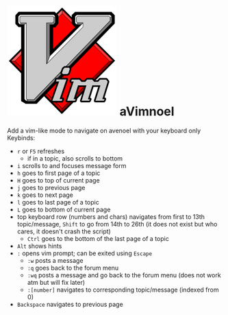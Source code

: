 # ![Logo](avimnoel.png) aVimnoel

Add a vim-like mode to navigate on avenoel with your keyboard only
Keybinds:
- `r` or `F5` refreshes
  - if in a topic, also scrolls to bottom 
- `i` scrolls to and focuses message form
- `h` goes to first page of a topic
- `H` goes to top of current page
- `j` goes to previous page
- `k` goes to next page
- `l` goes to last page of a topic
- `L` goes to bottom of current page
- top keyboard row (numbers and chars) navigates from first to 13th topic/message, `Shift` to go from 14th to 26th (it does not exist but who cares, it doesn't crash the script)
  - `Ctrl` goes to the bottom of the last page of a topic 
- `Alt` shows hints
- `:` opens vim prompt; can be exited using `Escape`
  - `:w` posts a message
  - `:q` goes back to the forum menu 
  - `:wq` posts a message and go back to the forum menu (does not work atm but will fix later)
  - `:[number]` navigates to corresponding topic/message (indexed from 0)
- `Backspace` navigates to previous page
